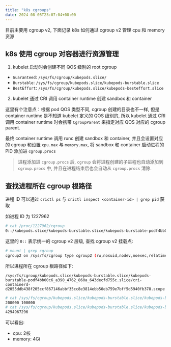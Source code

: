 ```yaml
---
title: "k8s cgroups"
date: 2024-08-05T23:07:04+08:00
---
```


目前主要用 cgroup v2, 下面记录 k8s 如何通过 cgroup v2 管理 cpu 和 memory 资源

## k8s 使用 cgroup 对容器进行资源管理

1. kubelet 启动时会创建不同 QOS 级别的 root cgroup

- `Guaranteed`: `/sys/fs/cgroup/kubepods.slice/`
- `Burstable`: `/sys/fs/cgroup/kubepods.slice/kubepods-burstable.slice`
- `BestEffort`: `/sys/fs/cgroup/kubepods.slice/kubepods-besteffort.slice`

2. kubelet 通过 CRI 调用 container runtime 创建 sandbox 和 container

这里有个注意点：根据 pod QOS 类型不同, cgroup 创建的目录也不一样, 但是 container runtime 是不知道 kubelet 定义的 QOS 级别的, 所以 kubelet 通过 CRI 调用 container runtime 时会携带 `CgroupParent` 来指定对应 QOS 对应的 cgroup parent.

最终 container runtime 调用 runc 创建 sandbox 和 container, 并且会设置对应的 cgroup 和设置 `cpu.max` 与 `memory.max`, 将 sandbox 和 container 启动进程的 PID 添加进 `cgroup.procs`

> 进程添加进 `cgroup.procs` 后, `cgroup` 会将进程创建的子进程也自动添加到 `cgroup.procs` 中, 并且在进程结束后也会自动从 `cgroup.procs` 清除.

## 查找进程所在 cgroup 根路径

进程 ID 可以通过 `crictl ps` 与 `crictl inspect <container-id> | grep pid` 获取

如进程 ID 为 1227962

```bash
# cat /proc/1227962/cgroup
0::/kubepods.slice/kubepods-burstable.slice/kubepods-burstable-podf4bb00c6_a390_4762_860a_643decfd755c.slice/cri-containerd-d2055ddb438f205ccf867146abbf35cc8e3814ebb50eb759e7bff5d5940fb378.scope
```

这里的 `0::` 表示统一的 cgroup v2 层级, 查找 cgroup v2 挂载点:

```bash
# mount | grep cgroup
cgroup2 on /sys/fs/cgroup type cgroup2 (rw,nosuid,nodev,noexec,relatime)
```

所以进程所在 cgroup 根路径如下:

`/sys/fs/cgroup/kubepods.slice/kubepods-burstable.slice/kubepods-burstable-podf4bb00c6_a390_4762_860a_643decfd755c.slice/cri-containerd-d2055ddb438f205ccf867146abbf35cc8e3814ebb50eb759e7bff5d5940fb378.scope`

```bash
# cat /sys/fs/cgroup/kubepods.slice/kubepods-burstable.slice/kubepods-burstable-podf4bb00c6_a390_4762_860a_643decfd755c.slice/cri-containerd-d2055ddb438f205ccf867146abbf35cc8e3814ebb50eb759e7bff5d5940fb378.scope/cpu.max
200000 100000
# cat /sys/fs/cgroup/kubepods.slice/kubepods-burstable.slice/kubepods-burstable-podf4bb00c6_a390_4762_860a_643decfd755c.slice/cri-containerd-d2055ddb438f205ccf867146abbf35cc8e3814ebb50eb759e7bff5d5940fb378.scope/memory.max
4294967296
```

可以看出:

- cpu: 2核
- memory: 4Gi